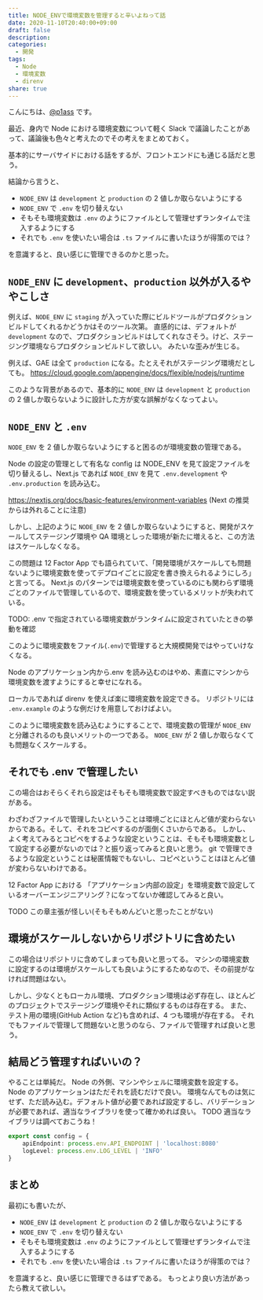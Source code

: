 ```yaml
---
title: NODE_ENVで環境変数を管理すると辛いよねって話
date: 2020-11-10T20:40:00+09:00
draft: false
description:
categories:
  - 開発
tags:
  - Node
  - 環境変数
  - direnv
share: true
---
```


こんにちは、[@p1ass](https://twitter.com/p1ass) です。

最近、身内で Node における環境変数について軽く Slack で議論したことがあって、議論後も色々と考えたのでその考えをまとめておく。

基本的にサーバサイドにおける話をするが、フロントエンドにも通じる話だと思う。

結論から言うと、

- `NODE_ENV` は `development` と `production` の 2 値しか取らないようにする
- `NODE_ENV` で `.env` を切り替えない
- そもそも環境変数は `.env` のようにファイルとして管理せずランタイムで注入するようにする
- それでも `.env` を使いたい場合は `.ts` ファイルに書いたほうが得策のでは？

を意識すると、良い感じに管理できるのかと思った。

<!--more-->

## `NODE_ENV` に `development`、`production` 以外が入るややこしさ

例えば、`NODE_ENV` に `staging` が入っていた際にビルドツールがプロダクションビルドしてくれるかどうかはそのツール次第。
直感的には、デフォルトが`development` なので、プロダクションビルドはしてくれなさそう。けど、ステージング環境ならプロダクションビルドして欲しい。
みたいな歪みが生じる。

例えば、GAE は全て `production` になる。たとえそれがステージング環境だとしても。
https://cloud.google.com/appengine/docs/flexible/nodejs/runtime

このような背景があるので、基本的に `NODE_ENV` は `development` と `production` の 2 値しか取らないように設計した方が変な誤解がなくなってよい。

## `NODE_ENV` と `.env`

`NODE_ENV` を 2 値しか取らないようにすると困るのが環境変数の管理である。

Node の設定の管理として有名な config は NODE_ENV を見て設定ファイルを切り替えるし、Next.js であれば `NODE_ENV` を見て `.env.development` や `.env.production` を読み込む。

https://nextjs.org/docs/basic-features/environment-variables
(Next の推奨からは外れることに注意)

しかし、上記のように `NODE_ENV` を 2 値しか取らないようにすると、開発がスケールしてステージング環境や QA 環境としった環境が新たに増えると、この方法はスケールしなくなる。

この問題は 12 Factor App でも語られていて、「開発環境がスケールしても問題ないように環境変数を使ってデプロイごとに設定を書き換えられるようにしろ」と言ってる。
Next.js のパターンでは環境変数を使っているのにも関わらず環境ごとのファイルで管理しているので、環境変数を使っているメリットが失われている。

TODO: .env で指定されている環境変数がランタイムに設定されていたときの挙動を確認

このように環境変数をファイル(`.env`)で管理すると大規模開発ではやっていけなくなる。

Node のアプリケーション内から.env を読み込むのはやめ、素直にマシンから環境変数を渡すようにすると幸せになれる。

ローカルであれば direnv を使えば楽に環境変数を設定できる。
リポジトリには `.env.example` のような例だけを用意しておけばよい。

このように環境変数を読み込むようにすることで、環境変数の管理が `NODE_ENV` と分離されるのも良いメリットの一つである。
`NODE_ENV` が 2 値しか取らなくても問題なくスケールする。

## それでも .env で管理したい

この場合はおそらくそれら設定はそもそも環境変数で設定すべきものではない説がある。

わざわざファイルで管理したいということは環境ごとにほとんど値が変わらないからである。そして、それをコピペするのが面倒くさいからである。
しかし、よく考えてみるとコピペをするような設定ということは、そもそも環境変数として設定する必要がないのでは？と振り返ってみると良いと思う。
git で管理できるような設定ということは秘匿情報でもないし、コピペということはほとんど値が変わらないわけである。

<!-- それならば、 `config.ts` のようなファイルでデフォルト値を管理すれば、型も付くし便利に扱える。 -->

12 Factor App における 「アプリケーション内部の設定」を環境変数で設定しているオーバーエンジニアリング？になってないか確認してみると良い。

TODO この章主張が怪しい(そもそもめんどいと思ったことがない)

## 環境がスケールしないからリポジトリに含めたい

この場合はリポジトリに含めてしまっても良いと思ってる。
マシンの環境変数に設定するのは環境がスケールしても良いようにするためなので、その前提がなければ問題はない。

しかし、少なくともローカル環境、プロダクション環境は必ず存在し、ほとんどのプロジェクトでステージング環境やそれに類似するものは存在する。
また、テスト用の環境(GitHub Action など)も含めれば、4 つも環境が存在する。
それでもファイルで管理して問題ないと思うのなら、ファイルで管理すれば良いと思う。

## 結局どう管理すればいいの？

やることは単純だ。
Node の外側、マシンやシェルに環境変数を設定する。Node のアプリケーションはただそれを読むだけで良い。
環境なんてものは気にせず、ただ読み込む。デフォルト値が必要であれば設定するし、バリデーションが必要であれば、適当なライブラリを使って確かめれば良い。
TODO 適当なライブラリは調べておこうね！

```typescript
export const config = {
	apiEndpoint: process.env.API_ENDPOINT | 'localhost:8080'
	logLevel: process.env.LOG_LEVEL | 'INFO'
}
```

## まとめ

最初にも書いたが、

- `NODE_ENV` は `development` と `production` の 2 値しか取らないようにする
- `NODE_ENV` で `.env` を切り替えない
- そもそも環境変数は `.env` のようにファイルとして管理せずランタイムで注入するようにする
- それでも `.env` を使いたい場合は `.ts` ファイルに書いたほうが得策のでは？

を意識すると、良い感じに管理できるはずである。
もっとより良い方法があったら教えて欲しい。

